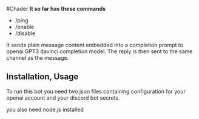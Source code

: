 #Chader
<b>It so far has these commands</b>
- /ping
- /enable
- /disable

It sends plain message content embedded into a completion prompt to openai GPT3 davinci completion model.
The reply is then sent to the same channel as the message.

## Installation, Usage

To run this bot you need two json files containing configuration for your openai account and your discord bot secrets.

you also need node.js installed
